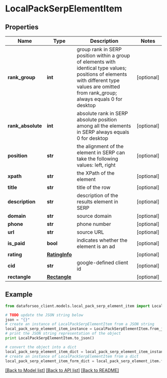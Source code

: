 # LocalPackSerpElementItem


## Properties

Name | Type | Description | Notes
------------ | ------------- | ------------- | -------------
**rank_group** | **int** | group rank in SERP position within a group of elements with identical type values; positions of elements with different type values are omitted from rank_group; always equals 0 for desktop | [optional] 
**rank_absolute** | **int** | absolute rank in SERP absolute position among all the elements in SERP always equals 0 for desktop | [optional] 
**position** | **str** | the alignment of the element in SERP can take the following values: left, right | [optional] 
**xpath** | **str** | the XPath of the element | [optional] 
**title** | **str** | title of the row | [optional] 
**description** | **str** | description of the results element in SERP | [optional] 
**domain** | **str** | source domain | [optional] 
**phone** | **str** | phone number | [optional] 
**url** | **str** | source URL | [optional] 
**is_paid** | **bool** | indicates whether the element is an ad | [optional] 
**rating** | [**RatingInfo**](RatingInfo.md) |  | [optional] 
**cid** | **str** | google-defined client id | [optional] 
**rectangle** | [**Rectangle**](Rectangle.md) |  | [optional] 

## Example

```python
from dataforseo_client.models.local_pack_serp_element_item import LocalPackSerpElementItem

# TODO update the JSON string below
json = "{}"
# create an instance of LocalPackSerpElementItem from a JSON string
local_pack_serp_element_item_instance = LocalPackSerpElementItem.from_json(json)
# print the JSON string representation of the object
print LocalPackSerpElementItem.to_json()

# convert the object into a dict
local_pack_serp_element_item_dict = local_pack_serp_element_item_instance.to_dict()
# create an instance of LocalPackSerpElementItem from a dict
local_pack_serp_element_item_form_dict = local_pack_serp_element_item.from_dict(local_pack_serp_element_item_dict)
```
[[Back to Model list]](../README.md#documentation-for-models) [[Back to API list]](../README.md#documentation-for-api-endpoints) [[Back to README]](../README.md)


